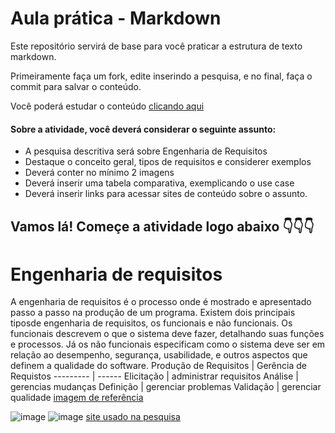 # Aula prática - Markdown

Este repositório servirá de base para você praticar a estrutura de texto markdown. 

Primeiramente faça um fork, edite inserindo a pesquisa, e no final, faça o commit para salvar o conteúdo.

Você poderá estudar o conteúdo [clicando aqui](https://docs.pipz.com/central-de-ajuda/learning-center/guia-basico-de-markdown#open)

#### Sobre a atividade, você deverá considerar o seguinte assunto:

- A pesquisa descritiva será sobre Engenharia de Requisitos
- Destaque o conceito geral, tipos de requisitos e considerer exemplos
- Deverá conter no mínimo 2 imagens
- Deverá inserir uma tabela comparativa, exemplicando o use case
- Deverá inserir links para acessar sites de conteúdo sobre o assunto.


## Vamos lá! Começe a atividade logo abaixo 👇👇👇

# Engenharia de requisitos

A engenharia de requisitos é o processo onde é mostrado e apresentado passo a passo na produção de um programa. Existem dois principais tiposde engenharia de requisitos, os funcionais e não funcionais. 
Os funcionais descrevem o que o sistema deve fazer, detalhando suas funções e processos. Já os não funcionais especificam como o sistema deve ser em relação ao desempenho, segurança, usabilidade, e outros aspectos que definem a qualidade do software. 
Produção de Requisitos   | Gerência de Requistos
--------- | ------
Elicitação | administrar requisitos
Análise | gerencias mudanças
Definição | gerenciar problemas
Validação | gerenciar qualidade
[imagem de referência](https://www.researchgate.net/profile/Roberto-Paldes/publication/275581436/figure/fig1/AS:294490746179598@1447223473906/Processos-da-Engenharia-de-Requisitos.png)

![image](https://github.com/Arthurlevay9153/aulaMarkdown/assets/92738574/77a693ec-8f2f-43ed-924f-153afeb7d73b)
![image](https://github.com/Arthurlevay9153/aulaMarkdown/assets/92738574/fbb4c238-8b6e-4f2c-84be-e578121074c2)
[site usado na pesquisa](https://docs.pipz.com/central-de-ajuda/learning-center/guia-basico-de-markdown#open)


